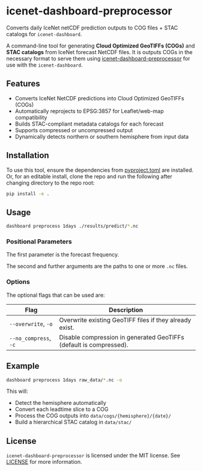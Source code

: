 # icenet-dashboard-preprocessor

Converts daily IceNet netCDF prediction outputs to COG files + STAC catalogs for `icenet-dashboard`.

A command-line tool for generating **Cloud Optimized GeoTIFFs (COGs)** and **STAC catalogs** from IceNet forecast NetCDF files. It is outputs COGs in the necessary format to serve them using [icenet-dashboard-preprocessor](https://github.com/icenet-ai/icenet-dashboard-preprocessor) for use with the `icenet-dashboard`.

## Features

- Converts IceNet NetCDF predictions into Cloud Optimized GeoTIFFs (COGs)
- Automatically reprojects to EPSG:3857 for Leaflet/web-map compatibility
- Builds STAC-compliant metadata catalogs for each forecast
- Supports compressed or uncompressed output
- Dynamically detects northern or southern hemisphere from input data

## Installation

To use this tool, ensure the dependencies from [pyproject.toml](pyproject.toml) are installed. Or, for an editable install, clone the repo and run the following after changing directory to the repo root:

```bash
pip install -e .
```

## Usage

```bash
dashboard preprocess 1days ./results/predict/*.nc
```

### Positional Parameters

The first parameter is the forecast frequency.

The second and further arguments are the paths to one or more `.nc` files.

### Options

The optional flags that can be used are:

| Flag                  | Description                                                            |
| --------------------- | ---------------------------------------------------------------------- |
| `--overwrite`, `-o`   | Overwrite existing GeoTIFF files if they already exist.                |
| `--no_compress`, `-c` | Disable compression in generated GeoTIFFs (default is compressed).     |

## Example

```bash
dashboard preprocess 1days raw_data/*.nc -o
```

This will:
* Detect the hemisphere automatically
* Convert each leadtime slice to a COG
* Process the COG outputs into `data/cogs/{hemisphere}/{date}/`
* Build a hierarchical STAC catalog in `data/stac/`

## License

`icenet-dashboard-preprocessor` is licensed under the MIT license. See [LICENSE](https://github.com/icenet-ai/icenet-dashboard-preprocessor/blob/main/LICENSE) for more information.
